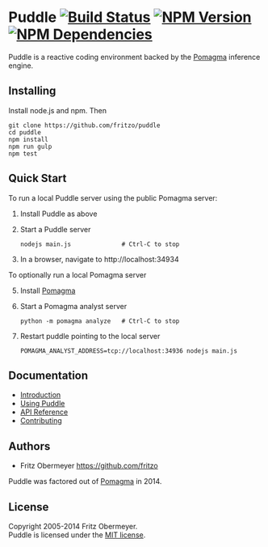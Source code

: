# Puddle [![Build Status](https://travis-ci.org/fritzo/puddle.svg?branch=master)](http://travis-ci.org/fritzo/puddle) [![NPM Version](https://badge.fury.io/js/puddle.svg)](https://www.npmjs.org/package/puddle) [![NPM Dependencies](https://david-dm.org/fritzo/puddle.svg)](https://www.npmjs.org/package/puddle)

Puddle is a reactive coding environment backed by the
[Pomagma](https://github.com/fritzo/pomagma) inference engine.

## Installing

Install node.js and npm. Then

    git clone https://github.com/fritzo/puddle
    cd puddle
    npm install
    npm run gulp
    npm test

## Quick Start

To run a local Puddle server using the public Pomagma server:

1.  Install Puddle as above

3.  Start a Puddle server

        nodejs main.js              # Ctrl-C to stop

4.  In a browser, navigate to http://localhost:34934

To optionally run a local Pomagma server

5.  Install [Pomagma](https://github.com/fritzo/pomagma)

6.  Start a Pomagma analyst server

        python -m pomagma analyze   # Ctrl-C to stop

7.  Restart puddle pointing to the local server

        POMAGMA_ANALYST_ADDRESS=tcp://localhost:34936 nodejs main.js

## Documentation

- [Introduction](/doc/intro.md)
- [Using Puddle](/doc/using.md)
- [API Reference](/doc/reference.md)
- [Contributing](/doc/contributing.md)

## Authors

- Fritz Obermeyer <https://github.com/fritzo>

Puddle was factored out of [Pomagma](https://github.com/fritzo/pomagma) in 2014.

## License

Copyright 2005-2014 Fritz Obermeyer.<br/>
Puddle is licensed under the [MIT license](/LICENSE).
